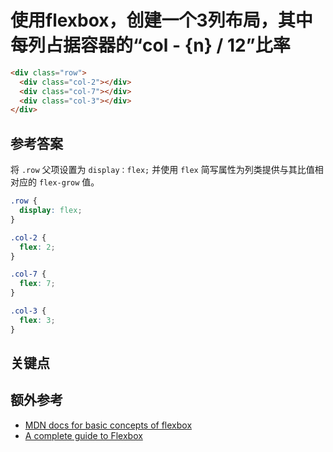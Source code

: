 # 使用flexbox，创建一个3列布局，其中每列占据容器的“col - {n} / 12”比率

```html
<div class="row">
  <div class="col-2"></div>
  <div class="col-7"></div>
  <div class="col-3"></div>
</div>
```

## 参考答案

将 `.row` 父项设置为 `display：flex;` 并使用 `flex` 简写属性为列类提供与其比值相对应的 `flex-grow` 值。

```css
.row {
  display: flex;
}

.col-2 {
  flex: 2;
}

.col-7 {
  flex: 7;
}

.col-3 {
  flex: 3;
}
```

## 关键点

## 额外参考

* [MDN docs for basic concepts of flexbox](https://developer.mozilla.org/en-US/docs/Web/CSS/CSS_Flexible_Box_Layout/Basic_Concepts_of_Flexbox)
* [A complete guide to Flexbox](https://css-tricks.com/snippets/css/a-guide-to-flexbox/)

<!-- tags: (css) -->